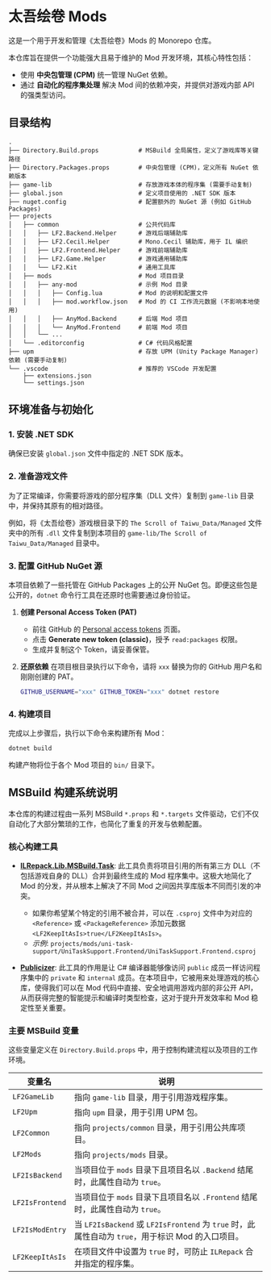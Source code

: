 # 太吾绘卷 Mods

这是一个用于开发和管理《太吾绘卷》Mods 的 Monorepo 仓库。

本仓库旨在提供一个功能强大且易于维护的 Mod 开发环境，其核心特性包括：
- 使用 **中央包管理 (CPM)** 统一管理 NuGet 依赖。
- 通过 **自动化的程序集处理** 解决 Mod 间的依赖冲突，并提供对游戏内部 API 的强类型访问。


## 目录结构

```
.
├── Directory.Build.props           # MSBuild 全局属性，定义了游戏库等关键路径
├── Directory.Packages.props        # 中央包管理 (CPM)，定义所有 NuGet 依赖版本
├── game-lib                        # 存放游戏本体的程序集 (需要手动复制)
├── global.json                     # 定义项目使用的 .NET SDK 版本
├── nuget.config                    # 配置额外的 NuGet 源 (例如 GitHub Packages)
├── projects
│   ├── common                      # 公共代码库
│   │   ├── LF2.Backend.Helper      # 游戏后端辅助库
│   │   ├── LF2.Cecil.Helper        # Mono.Cecil 辅助库，用于 IL 编织
│   │   ├── LF2.Frontend.Helper     # 游戏前端辅助库
│   │   ├── LF2.Game.Helper         # 游戏通用辅助库
│   │   └── LF2.Kit                 # 通用工具库
│   ├── mods                        # Mod 项目目录
│   │   ├── any-mod                 # 示例 Mod 目录
│   │   │   ├── Config.lua          # Mod 的说明和配置文件
│   │   │   ├── mod.workflow.json   # Mod 的 CI 工作流元数据 (不影响本地使用)
│   │   │   ├── AnyMod.Backend      # 后端 Mod 项目
│   │   │   └── AnyMod.Frontend     # 前端 Mod 项目
│   │   └── ...
│   └── .editorconfig               # C# 代码风格配置
├── upm                             # 存放 UPM (Unity Package Manager) 依赖 (需要手动复制)
└── .vscode                         # 推荐的 VSCode 开发配置
    ├── extensions.json
    └── settings.json
```

## 环境准备与初始化

### 1. 安装 .NET SDK

确保已安装 `global.json` 文件中指定的 .NET SDK 版本。

### 2. 准备游戏文件

为了正常编译，你需要将游戏的部分程序集（DLL 文件）复制到 `game-lib` 目录中，并保持其原有的相对路径。

例如，将《太吾绘卷》游戏根目录下的 `The Scroll of Taiwu_Data/Managed` 文件夹中的所有 `.dll` 文件复制到本项目的 `game-lib/The Scroll of Taiwu_Data/Managed` 目录中。

### 3. 配置 GitHub NuGet 源

本项目依赖了一些托管在 GitHub Packages 上的公开 NuGet 包。即便这些包是公开的，`dotnet` 命令行工具在还原时也需要通过身份验证。

1.  **创建 Personal Access Token (PAT)**
    - 前往 GitHub 的 [Personal access tokens](https://github.com/settings/tokens) 页面。
    - 点击 **Generate new token (classic)**，授予 `read:packages` 权限。
    - 生成并复制这个 Token，请妥善保管。

2.  **还原依赖**
    在项目根目录执行以下命令，请将 `xxx` 替换为你的 GitHub 用户名和刚刚创建的 PAT。

    ```bash
    GITHUB_USERNAME="xxx" GITHUB_TOKEN="xxx" dotnet restore
    ```

### 4. 构建项目

完成以上步骤后，执行以下命令来构建所有 Mod：

```bash
dotnet build
```

构建产物将位于各个 Mod 项目的 `bin/` 目录下。

## MSBuild 构建系统说明

本仓库的构建过程由一系列 MSBuild `*.props` 和 `*.targets` 文件驱动，它们不仅自动化了大部分繁琐的工作，也简化了重复的开发与依赖配置。

### 核心构建工具

- **[ILRepack.Lib.MSBuild.Task](https://github.com/ravibpatel/ILRepack.Lib.MSBuild.Task)**: 此工具负责将项目引用的所有第三方 DLL（不包括游戏自身的 DLL）合并到最终生成的 Mod 程序集中。这极大地简化了 Mod 的分发，并从根本上解决了不同 Mod 之间因共享库版本不同而引发的冲突。
  - 如果你希望某个特定的引用不被合并，可以在 `.csproj` 文件中为对应的 `<Reference>` 或 `<PackageReference>` 添加元数据 `<LF2KeepItAsIs>true</LF2KeepItAsIs>`。
  - *示例*: `projects/mods/uni-task-support/UniTaskSupport.Frontend/UniTaskSupport.Frontend.csproj`

- **[Publicizer](https://github.com/krafs/Publicizer)**: 此工具的作用是让 C# 编译器能够像访问 `public` 成员一样访问程序集中的 `private` 和 `internal` 成员。在本项目中，它被用来处理游戏的核心库，使得我们可以在 Mod 代码中直接、安全地调用游戏内部的非公开 API，从而获得完整的智能提示和编译时类型检查，这对于提升开发效率和 Mod 稳定性至关重要。

### 主要 MSBuild 变量

这些变量定义在 `Directory.Build.props` 中，用于控制构建流程以及项目的工作环境。

| 变量名          | 说明                                                                                             |
| --------------- | ------------------------------------------------------------------------------------------------ |
| `LF2GameLib`    | 指向 `game-lib` 目录，用于引用游戏程序集。                                                       |
| `LF2Upm`        | 指向 `upm` 目录，用于引用 UPM 包。                                                               |
| `LF2Common`     | 指向 `projects/common` 目录，用于引用公共库项目。                                                |
| `LF2Mods`       | 指向 `projects/mods` 目录。                                                                      |
| `LF2IsBackend`  | 当项目位于 `mods` 目录下且项目名以 `.Backend` 结尾时，此属性自动为 `true`。                      |
| `LF2IsFrontend` | 当项目位于 `mods` 目录下且项目名以 `.Frontend` 结尾时，此属性自动为 `true`。                     |
| `LF2IsModEntry` | 当 `LF2IsBackend` 或 `LF2IsFrontend` 为 `true` 时，此属性自动为 `true`，用于标识 Mod 的入口项目。 |
| `LF2KeepItAsIs` | 在项目文件中设置为 `true` 时，可防止 `ILRepack` 合并指定的程序集。                               |
